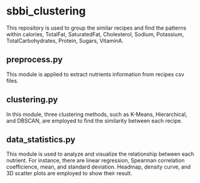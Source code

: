 # sbbi_clustering
This repository is used to group the similar recipes and find the patterns within calories, TotalFat, SaturatedFat, Cholesterol, Sodium, Potassium, TotalCarbohydrates, Protein, Sugars, VitaminA. 

## preprocess.py
This module is applied to extract nutrients information from recipes csv files. 

## clustering.py
In this module, three clustering methods, such as K-Means, Hierarchical, and DBSCAN, are employed to find the similarity between each recipe.

## data_statistics.py
This module is used to analyze and visualize the relationship between each nutrient. For instance, there are linear regression, Spearman correlation coefficience, mean, and standard deviation. Headmap, density curve, and 3D scatter plots are employed to show their result.
